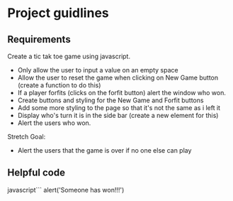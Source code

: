 # Project guidlines

## Requirements

Create a tic tak toe game using javascript.

* Only allow the user to input a value on an empty space
* Allow the user to reset the game when clicking on New Game button (create a function to do this)
* If a player forfits (clicks on the forfit button) alert the window who won.
* Create buttons and styling for the New Game and Forfit buttons
* Add some more styling to the page so that it's not the same as i left it
* Display who's turn it is in the side bar (create a new element for this)
* Alert the users who won.



Stretch Goal:
* Alert the users that the game is over if no one else can play


## Helpful code
javascript```
alert('Someone has won!!!')

```
